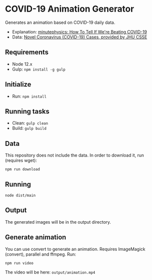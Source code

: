 # COVID-19 Animation Generator

Generates an animation based on COVID-19 daily data.

- Explanation: [minutephysics: How To Tell If We're Beating COVID-19](https://www.youtube.com/watch?v=54XLXg4fYsc)
- Data: [Novel Coronavirus (COVID-19) Cases, provided by JHU CSSE](https://github.com/CSSEGISandData/COVID-19)

## Requirements

- Node 12.x
- Gulp: ```npm install -g gulp```

## Initialize

- Run: ```npm install```

## Running tasks

- Clean: ```gulp clean```
- Build: ```gulp build```

## Data

This repository does not include the data. In order to download it, run (requires wget):

```
npm run download
```

## Running

```node dist/main```

## Output

The generated images will be in the output directory.

## Generate animation

You can use convert to generate an animation. Requires ImageMagick (convert), parallel and ffmpeg. Run:

```
npm run video
```

The video will be here: ```output/animation.mp4```

